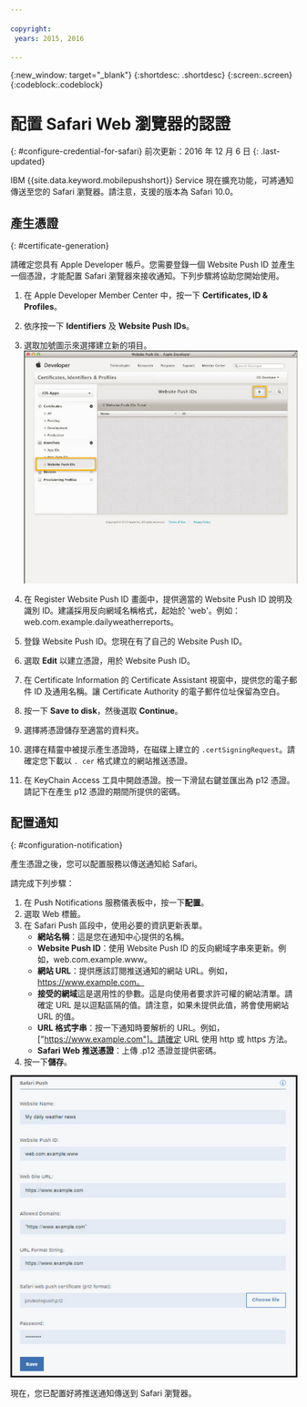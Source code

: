```yaml
---

copyright:
 years: 2015, 2016

---
```


{:new_window: target="_blank"}
{:shortdesc: .shortdesc}
{:screen:.screen}
{:codeblock:.codeblock}

# 配置 Safari Web 瀏覽器的認證
{: #configure-credential-for-safari}
前次更新：2016 年 12 月 6 日
{: .last-updated}

IBM {{site.data.keyword.mobilepushshort}} Service 現在擴充功能，可將通知傳送至您的 Safari 瀏覽器。請注意，支援的版本為 Safari 10.0。

## 產生憑證
  {: #certificate-generation}

請確定您具有 Apple Developer 帳戶。您需要登錄一個 Website Push ID 並產生一個憑證，才能配置 Safari 瀏覽器來接收通知。下列步驟將協助您開始使用。

1. 在 Apple Developer Member Center 中，按一下 **Certificates, ID & Profiles**。 
2. 依序按一下 **Identifiers** 及 **Website Push IDs**。
3. 選取加號圖示來選擇建立新的項目。
  ![Push 儀表板](images/safari_1.jpg)

4. 在 Register Website Push ID 畫面中，提供適當的 Website Push ID 說明及識別 ID。建議採用反向網域名稱格式，起始於 'web'。例如：web.com.example.dailyweatherreports。
5. 登錄 Website Push ID。您現在有了自己的 Website Push ID。 
6. 選取 **Edit** 以建立憑證，用於 Website Push ID。
7. 在 Certificate Information 的 Certificate Assistant 視窗中，提供您的電子郵件 ID 及通用名稱。讓 Certificate Authority 的電子郵件位址保留為空白。
8. 按一下 **Save to disk**，然後選取 **Continue**。
9. 選擇將憑證儲存至適當的資料夾。
10. 選擇在精靈中被提示產生憑證時，在磁碟上建立的 `.certSigningRequest`。請確定您下載以 `. cer` 格式建立的網站推送憑證。
11. 在 KeyChain Access 工具中開啟憑證。按一下滑鼠右鍵並匯出為 p12 憑證。請記下在產生 p12 憑證的期間所提供的密碼。


## 配置通知
  {: #configuration-notification}
 
產生憑證之後，您可以配置服務以傳送通知給 Safari。 

請完成下列步驟：

1. 在 Push Notifications 服務儀表板中，按一下**配置**。 
2. 選取 Web 標籤。 
3. 在 Safari Push 區段中，使用必要的資訊更新表單。 
	- **網站名稱**：這是您在通知中心提供的名稱。
	- **Website Push ID**：使用 Website Push ID 的反向網域字串來更新。例如，web.com.example.www。
	- **網站 URL**：提供應該訂閱推送通知的網站 URL。例如，https://www.example.com。
	- **接受的網域**這是選用性的參數。這是向使用者要求許可權的網站清單。請確定 URL 是以逗點區隔的值。請注意，如果未提供此值，將會使用網站 URL 的值。 
	- **URL 格式字串**：按一下通知時要解析的 URL。例如，["https://www.example.com"]。請確定 URL 使用 http 或 https 方法。
	- **Safari Web 推送憑證**：上傳 .p12 憑證並提供密碼。
4. 按一下**儲存**。	

![Push 儀表板](images/push_configure_safari.jpg)	

現在，您已配置好將推送通知傳送到 Safari 瀏覽器。

	
